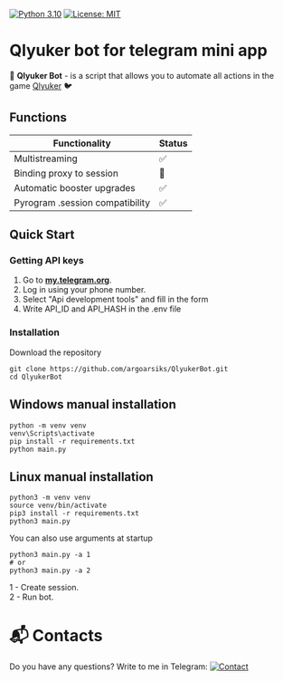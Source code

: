 [![Python 3.10](https://img.shields.io/badge/python-3.10-blue.svg?logo=python&logoColor=white)](https://www.python.org/downloads/release/python-3100/)
[![License: MIT](https://img.shields.io/badge/License-MIT-yellow.svg)](https://opensource.org/licenses/MIT)

# Qlyuker bot for telegram mini app

🚀 **Qlyuker Bot** - is a script that allows you to automate all actions in the game [Qlyuker](https://t.me/qlyukerbot/start?startapp=bro-5819408581) 🐦 


## Functions
|       Functionality                   |Status|
|---------------------------------------|------|
|       Multistreaming                  |✅|
|       Binding proxy to session        |🔄|
|       Automatic booster upgrades      |✅|
|       Pyrogram .session compatibility |✅|


## Quick Start

### Getting API keys
1. Go to [**my.telegram.org**](https://my.telegram.org/auth).
2. Log in using your phone number.
3. Select "Api development tools" and fill in the form
4. Write API_ID and API_HASH in the .env file

### Installation
Download the repository
```shell
git clone https://github.com/argoarsiks/QlyukerBot.git
cd QlyukerBot
```

## Windows manual installation
```shell
python -m venv venv
venv\Scripts\activate
pip install -r requirements.txt
python main.py
```

## Linux manual installation
```shell
python3 -m venv venv
source venv/bin/activate
pip3 install -r requirements.txt
python3 main.py
```


You can also use arguments at startup
```shell
python3 main.py -a 1
# or
python3 main.py -a 2
```
1 - Create session.  
2 - Run bot.

# 📬 Contacts
Do you have any questions? Write to me in Telegram: [![Contact](https://img.shields.io/badge/Write_in_Telegram-@argoars-2CA5E0?style=flat&logo=telegram)](https://t.me/argoars)  
